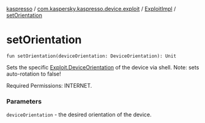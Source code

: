 [kaspresso](../../index.md) / [com.kaspersky.kaspresso.device.exploit](../index.md) / [ExploitImpl](index.md) / [setOrientation](./set-orientation.md)

# setOrientation

`fun setOrientation(deviceOrientation: DeviceOrientation): Unit`

Sets the specific [Exploit.DeviceOrientation](../-exploit/-device-orientation/index.md) of the device via shell. Note: sets auto-rotation to false!

Required Permissions: INTERNET.

### Parameters

`deviceOrientation` - the desired orientation of the device.